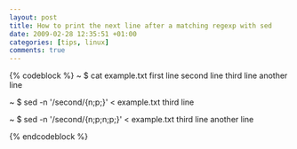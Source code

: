 ```yaml
--- 
layout: post
title: How to print the next line after a matching regexp with sed
date: 2009-02-28 12:35:51 +01:00
categories: [tips, linux]
comments: true
---
```

{% codeblock %}
~ $ cat example.txt
first line
second line
third line
another line

~ $ sed -n '/second/{n;p;}' &lt; example.txt
third line

~ $ sed -n '/second/{n;p;n;p;}' &lt; example.txt
third line
another line

{% endcodeblock %}
